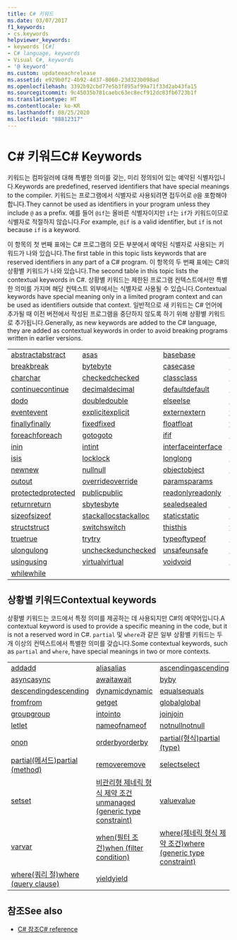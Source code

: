 ```yaml
---
title: C# 키워드
ms.date: 03/07/2017
f1_keywords:
- cs.keywords
helpviewer_keywords:
- keywords [C#]
- C# language, keywords
- Visual C#, keywords
- '@ keyword'
ms.custom: updateeachrelease
ms.assetid: e929b0f2-4b92-4d37-8060-23d323b098ad
ms.openlocfilehash: 3392b92cbd77e5b3f895af99a71f33d2ab43fa15
ms.sourcegitcommit: 9c45035b781caebc63ec8ecf912dc83fb6723b1f
ms.translationtype: HT
ms.contentlocale: ko-KR
ms.lasthandoff: 08/25/2020
ms.locfileid: "88812317"
---
```

# <a name="c-keywords"></a><span data-ttu-id="709e2-102">C# 키워드</span><span class="sxs-lookup"><span data-stu-id="709e2-102">C# Keywords</span></span>

<span data-ttu-id="709e2-103">키워드는 컴파일러에 대해 특별한 의미를 갖는, 미리 정의되어 있는 예약된 식별자입니다.</span><span class="sxs-lookup"><span data-stu-id="709e2-103">Keywords are predefined, reserved identifiers that have special meanings to the compiler.</span></span> <span data-ttu-id="709e2-104">키워드는 프로그램에서 식별자로 사용되려면 접두어로 `@`을 포함해야 합니다.</span><span class="sxs-lookup"><span data-stu-id="709e2-104">They cannot be used as identifiers in your program unless they include `@` as a prefix.</span></span> <span data-ttu-id="709e2-105">예를 들어 `@if`는 올바른 식별자이지만 `if`는 `if`가 키워드이므로 식별자로 적절하지 않습니다.</span><span class="sxs-lookup"><span data-stu-id="709e2-105">For example, `@if` is a valid identifier, but `if` is not because `if` is a keyword.</span></span>  
  
 <span data-ttu-id="709e2-106">이 항목의 첫 번째 표에는 C# 프로그램의 모든 부분에서 예약된 식별자로 사용되는 키워드가 나와 있습니다.</span><span class="sxs-lookup"><span data-stu-id="709e2-106">The first table in this topic lists keywords that are reserved identifiers in any part of a C# program.</span></span> <span data-ttu-id="709e2-107">이 항목의 두 번째 표에는 C#의 상황별 키워드가 나와 있습니다.</span><span class="sxs-lookup"><span data-stu-id="709e2-107">The second table in this topic lists the contextual keywords in C#.</span></span> <span data-ttu-id="709e2-108">상황별 키워드는 제한된 프로그램 컨텍스트에서만 특별한 의미를 가지며 해당 컨텍스트 외부에서는 식별자로 사용될 수 있습니다.</span><span class="sxs-lookup"><span data-stu-id="709e2-108">Contextual keywords have special meaning only in a limited program context and can be used as identifiers outside that context.</span></span> <span data-ttu-id="709e2-109">일반적으로 새 키워드는 C# 언어에 추가될 때 이전 버전에서 작성된 프로그램을 중단하지 않도록 하기 위해 상황별 키워드로 추가됩니다.</span><span class="sxs-lookup"><span data-stu-id="709e2-109">Generally, as new keywords are added to the C# language, they are added as contextual keywords in order to avoid breaking programs written in earlier versions.</span></span>  
  
|||||  
|---|---|---|---|  
|[<span data-ttu-id="709e2-110">abstract</span><span class="sxs-lookup"><span data-stu-id="709e2-110">abstract</span></span>](abstract.md)|[<span data-ttu-id="709e2-111">as</span><span class="sxs-lookup"><span data-stu-id="709e2-111">as</span></span>](../operators/type-testing-and-cast.md#as-operator)|[<span data-ttu-id="709e2-112">base</span><span class="sxs-lookup"><span data-stu-id="709e2-112">base</span></span>](base.md)|[<span data-ttu-id="709e2-113">bool</span><span class="sxs-lookup"><span data-stu-id="709e2-113">bool</span></span>](../builtin-types/bool.md)|  
|[<span data-ttu-id="709e2-114">break</span><span class="sxs-lookup"><span data-stu-id="709e2-114">break</span></span>](break.md)|[<span data-ttu-id="709e2-115">byte</span><span class="sxs-lookup"><span data-stu-id="709e2-115">byte</span></span>](../builtin-types/integral-numeric-types.md)|[<span data-ttu-id="709e2-116">case</span><span class="sxs-lookup"><span data-stu-id="709e2-116">case</span></span>](switch.md)|[<span data-ttu-id="709e2-117">catch</span><span class="sxs-lookup"><span data-stu-id="709e2-117">catch</span></span>](try-catch.md)|  
|[<span data-ttu-id="709e2-118">char</span><span class="sxs-lookup"><span data-stu-id="709e2-118">char</span></span>](../builtin-types/char.md)|[<span data-ttu-id="709e2-119">checked</span><span class="sxs-lookup"><span data-stu-id="709e2-119">checked</span></span>](checked.md)|[<span data-ttu-id="709e2-120">class</span><span class="sxs-lookup"><span data-stu-id="709e2-120">class</span></span>](class.md)|[<span data-ttu-id="709e2-121">const</span><span class="sxs-lookup"><span data-stu-id="709e2-121">const</span></span>](const.md)|  
|[<span data-ttu-id="709e2-122">continue</span><span class="sxs-lookup"><span data-stu-id="709e2-122">continue</span></span>](continue.md)|[<span data-ttu-id="709e2-123">decimal</span><span class="sxs-lookup"><span data-stu-id="709e2-123">decimal</span></span>](../builtin-types/floating-point-numeric-types.md)|[<span data-ttu-id="709e2-124">default</span><span class="sxs-lookup"><span data-stu-id="709e2-124">default</span></span>](default.md)|[<span data-ttu-id="709e2-125">delegate</span><span class="sxs-lookup"><span data-stu-id="709e2-125">delegate</span></span>](../builtin-types/reference-types.md)|  
|[<span data-ttu-id="709e2-126">do</span><span class="sxs-lookup"><span data-stu-id="709e2-126">do</span></span>](do.md)|[<span data-ttu-id="709e2-127">double</span><span class="sxs-lookup"><span data-stu-id="709e2-127">double</span></span>](../builtin-types/floating-point-numeric-types.md)|[<span data-ttu-id="709e2-128">else</span><span class="sxs-lookup"><span data-stu-id="709e2-128">else</span></span>](if-else.md)|[<span data-ttu-id="709e2-129">enum</span><span class="sxs-lookup"><span data-stu-id="709e2-129">enum</span></span>](../builtin-types/enum.md)|  
|[<span data-ttu-id="709e2-130">event</span><span class="sxs-lookup"><span data-stu-id="709e2-130">event</span></span>](event.md)|[<span data-ttu-id="709e2-131">explicit</span><span class="sxs-lookup"><span data-stu-id="709e2-131">explicit</span></span>](../operators/user-defined-conversion-operators.md)|[<span data-ttu-id="709e2-132">extern</span><span class="sxs-lookup"><span data-stu-id="709e2-132">extern</span></span>](extern.md)|[<span data-ttu-id="709e2-133">false</span><span class="sxs-lookup"><span data-stu-id="709e2-133">false</span></span>](../builtin-types/bool.md)|  
|[<span data-ttu-id="709e2-134">finally</span><span class="sxs-lookup"><span data-stu-id="709e2-134">finally</span></span>](try-finally.md)|[<span data-ttu-id="709e2-135">fixed</span><span class="sxs-lookup"><span data-stu-id="709e2-135">fixed</span></span>](fixed-statement.md)|[<span data-ttu-id="709e2-136">float</span><span class="sxs-lookup"><span data-stu-id="709e2-136">float</span></span>](../builtin-types/floating-point-numeric-types.md)|[<span data-ttu-id="709e2-137">for</span><span class="sxs-lookup"><span data-stu-id="709e2-137">for</span></span>](for.md)|  
|[<span data-ttu-id="709e2-138">foreach</span><span class="sxs-lookup"><span data-stu-id="709e2-138">foreach</span></span>](foreach-in.md)|[<span data-ttu-id="709e2-139">goto</span><span class="sxs-lookup"><span data-stu-id="709e2-139">goto</span></span>](goto.md)|[<span data-ttu-id="709e2-140">if</span><span class="sxs-lookup"><span data-stu-id="709e2-140">if</span></span>](if-else.md)|[<span data-ttu-id="709e2-141">implicit</span><span class="sxs-lookup"><span data-stu-id="709e2-141">implicit</span></span>](../operators/user-defined-conversion-operators.md)|  
|[<span data-ttu-id="709e2-142">in</span><span class="sxs-lookup"><span data-stu-id="709e2-142">in</span></span>](in.md)|[<span data-ttu-id="709e2-143">int</span><span class="sxs-lookup"><span data-stu-id="709e2-143">int</span></span>](../builtin-types/integral-numeric-types.md)|[<span data-ttu-id="709e2-144">interface</span><span class="sxs-lookup"><span data-stu-id="709e2-144">interface</span></span>](interface.md)|[<span data-ttu-id="709e2-145">internal</span><span class="sxs-lookup"><span data-stu-id="709e2-145">internal</span></span>](internal.md)|
|[<span data-ttu-id="709e2-146">is</span><span class="sxs-lookup"><span data-stu-id="709e2-146">is</span></span>](is.md)|[<span data-ttu-id="709e2-147">lock</span><span class="sxs-lookup"><span data-stu-id="709e2-147">lock</span></span>](lock-statement.md)|[<span data-ttu-id="709e2-148">long</span><span class="sxs-lookup"><span data-stu-id="709e2-148">long</span></span>](../builtin-types/integral-numeric-types.md)|[<span data-ttu-id="709e2-149">namespace</span><span class="sxs-lookup"><span data-stu-id="709e2-149">namespace</span></span>](namespace.md)|
|[<span data-ttu-id="709e2-150">new</span><span class="sxs-lookup"><span data-stu-id="709e2-150">new</span></span>](../operators/new-operator.md)|[<span data-ttu-id="709e2-151">null</span><span class="sxs-lookup"><span data-stu-id="709e2-151">null</span></span>](null.md)|[<span data-ttu-id="709e2-152">object</span><span class="sxs-lookup"><span data-stu-id="709e2-152">object</span></span>](../builtin-types/reference-types.md)|[<span data-ttu-id="709e2-153">operator</span><span class="sxs-lookup"><span data-stu-id="709e2-153">operator</span></span>](../operators/operator-overloading.md)|
|[<span data-ttu-id="709e2-154">out</span><span class="sxs-lookup"><span data-stu-id="709e2-154">out</span></span>](out.md)|[<span data-ttu-id="709e2-155">override</span><span class="sxs-lookup"><span data-stu-id="709e2-155">override</span></span>](override.md)|[<span data-ttu-id="709e2-156">params</span><span class="sxs-lookup"><span data-stu-id="709e2-156">params</span></span>](params.md)|[<span data-ttu-id="709e2-157">private</span><span class="sxs-lookup"><span data-stu-id="709e2-157">private</span></span>](private.md)|
|[<span data-ttu-id="709e2-158">protected</span><span class="sxs-lookup"><span data-stu-id="709e2-158">protected</span></span>](protected.md)|[<span data-ttu-id="709e2-159">public</span><span class="sxs-lookup"><span data-stu-id="709e2-159">public</span></span>](public.md)|[<span data-ttu-id="709e2-160">readonly</span><span class="sxs-lookup"><span data-stu-id="709e2-160">readonly</span></span>](readonly.md)|[<span data-ttu-id="709e2-161">ref</span><span class="sxs-lookup"><span data-stu-id="709e2-161">ref</span></span>](ref.md)|
|[<span data-ttu-id="709e2-162">return</span><span class="sxs-lookup"><span data-stu-id="709e2-162">return</span></span>](return.md)|[<span data-ttu-id="709e2-163">sbyte</span><span class="sxs-lookup"><span data-stu-id="709e2-163">sbyte</span></span>](../builtin-types/integral-numeric-types.md)|[<span data-ttu-id="709e2-164">sealed</span><span class="sxs-lookup"><span data-stu-id="709e2-164">sealed</span></span>](sealed.md)|[<span data-ttu-id="709e2-165">short</span><span class="sxs-lookup"><span data-stu-id="709e2-165">short</span></span>](../builtin-types/integral-numeric-types.md)||
[<span data-ttu-id="709e2-166">sizeof</span><span class="sxs-lookup"><span data-stu-id="709e2-166">sizeof</span></span>](../operators/sizeof.md)|[<span data-ttu-id="709e2-167">stackalloc</span><span class="sxs-lookup"><span data-stu-id="709e2-167">stackalloc</span></span>](../operators/stackalloc.md)|[<span data-ttu-id="709e2-168">static</span><span class="sxs-lookup"><span data-stu-id="709e2-168">static</span></span>](static.md)|[<span data-ttu-id="709e2-169">string</span><span class="sxs-lookup"><span data-stu-id="709e2-169">string</span></span>](../builtin-types/reference-types.md)|
|[<span data-ttu-id="709e2-170">struct</span><span class="sxs-lookup"><span data-stu-id="709e2-170">struct</span></span>](../builtin-types/struct.md)|[<span data-ttu-id="709e2-171">switch</span><span class="sxs-lookup"><span data-stu-id="709e2-171">switch</span></span>](switch.md)|[<span data-ttu-id="709e2-172">this</span><span class="sxs-lookup"><span data-stu-id="709e2-172">this</span></span>](this.md)|[<span data-ttu-id="709e2-173">throw</span><span class="sxs-lookup"><span data-stu-id="709e2-173">throw</span></span>](throw.md)|
|[<span data-ttu-id="709e2-174">true</span><span class="sxs-lookup"><span data-stu-id="709e2-174">true</span></span>](../builtin-types/bool.md)|[<span data-ttu-id="709e2-175">try</span><span class="sxs-lookup"><span data-stu-id="709e2-175">try</span></span>](try-catch.md)|[<span data-ttu-id="709e2-176">typeof</span><span class="sxs-lookup"><span data-stu-id="709e2-176">typeof</span></span>](../operators/type-testing-and-cast.md#typeof-operator)|[<span data-ttu-id="709e2-177">uint</span><span class="sxs-lookup"><span data-stu-id="709e2-177">uint</span></span>](../builtin-types/integral-numeric-types.md)|
|[<span data-ttu-id="709e2-178">ulong</span><span class="sxs-lookup"><span data-stu-id="709e2-178">ulong</span></span>](../builtin-types/integral-numeric-types.md)|[<span data-ttu-id="709e2-179">unchecked</span><span class="sxs-lookup"><span data-stu-id="709e2-179">unchecked</span></span>](unchecked.md)|[<span data-ttu-id="709e2-180">unsafe</span><span class="sxs-lookup"><span data-stu-id="709e2-180">unsafe</span></span>](unsafe.md)|[<span data-ttu-id="709e2-181">ushort</span><span class="sxs-lookup"><span data-stu-id="709e2-181">ushort</span></span>](../builtin-types/integral-numeric-types.md)|
|[<span data-ttu-id="709e2-182">using</span><span class="sxs-lookup"><span data-stu-id="709e2-182">using</span></span>](using.md)|[<span data-ttu-id="709e2-183">virtual</span><span class="sxs-lookup"><span data-stu-id="709e2-183">virtual</span></span>](virtual.md)|[<span data-ttu-id="709e2-184">void</span><span class="sxs-lookup"><span data-stu-id="709e2-184">void</span></span>](../builtin-types/void.md)|[<span data-ttu-id="709e2-185">volatile</span><span class="sxs-lookup"><span data-stu-id="709e2-185">volatile</span></span>](volatile.md)|
|[<span data-ttu-id="709e2-186">while</span><span class="sxs-lookup"><span data-stu-id="709e2-186">while</span></span>](while.md)|

## <a name="contextual-keywords"></a><span data-ttu-id="709e2-187">상황별 키워드</span><span class="sxs-lookup"><span data-stu-id="709e2-187">Contextual keywords</span></span>

 <span data-ttu-id="709e2-188">상황별 키워드는 코드에서 특정 의미를 제공하는 데 사용되지만 C#의 예약어입니다.</span><span class="sxs-lookup"><span data-stu-id="709e2-188">A contextual keyword is used to provide a specific meaning in the code, but it is not a reserved word in C#.</span></span> <span data-ttu-id="709e2-189">`partial` 및 `where`과 같은 일부 상황별 키워드는 두 개 이상의 컨텍스트에서 특별한 의미를 갖습니다.</span><span class="sxs-lookup"><span data-stu-id="709e2-189">Some contextual keywords, such as `partial` and `where`, have special meanings in two or more contexts.</span></span>  
  
||||  
|---|---|---|  
|[<span data-ttu-id="709e2-190">add</span><span class="sxs-lookup"><span data-stu-id="709e2-190">add</span></span>](add.md)|[<span data-ttu-id="709e2-191">alias</span><span class="sxs-lookup"><span data-stu-id="709e2-191">alias</span></span>](extern-alias.md)|[<span data-ttu-id="709e2-192">ascending</span><span class="sxs-lookup"><span data-stu-id="709e2-192">ascending</span></span>](ascending.md)|
|[<span data-ttu-id="709e2-193">async</span><span class="sxs-lookup"><span data-stu-id="709e2-193">async</span></span>](async.md)|[<span data-ttu-id="709e2-194">await</span><span class="sxs-lookup"><span data-stu-id="709e2-194">await</span></span>](../operators/await.md)|[<span data-ttu-id="709e2-195">by</span><span class="sxs-lookup"><span data-stu-id="709e2-195">by</span></span>](by.md)|
|[<span data-ttu-id="709e2-196">descending</span><span class="sxs-lookup"><span data-stu-id="709e2-196">descending</span></span>](descending.md)|[<span data-ttu-id="709e2-197">dynamic</span><span class="sxs-lookup"><span data-stu-id="709e2-197">dynamic</span></span>](../builtin-types/reference-types.md)|[<span data-ttu-id="709e2-198">equals</span><span class="sxs-lookup"><span data-stu-id="709e2-198">equals</span></span>](equals.md)|
|[<span data-ttu-id="709e2-199">from</span><span class="sxs-lookup"><span data-stu-id="709e2-199">from</span></span>](from-clause.md)|[<span data-ttu-id="709e2-200">get</span><span class="sxs-lookup"><span data-stu-id="709e2-200">get</span></span>](get.md)|[<span data-ttu-id="709e2-201">global</span><span class="sxs-lookup"><span data-stu-id="709e2-201">global</span></span>](../operators/namespace-alias-qualifier.md)|
|[<span data-ttu-id="709e2-202">group</span><span class="sxs-lookup"><span data-stu-id="709e2-202">group</span></span>](group-clause.md)|[<span data-ttu-id="709e2-203">into</span><span class="sxs-lookup"><span data-stu-id="709e2-203">into</span></span>](into.md)|[<span data-ttu-id="709e2-204">join</span><span class="sxs-lookup"><span data-stu-id="709e2-204">join</span></span>](join-clause.md)|
|[<span data-ttu-id="709e2-205">let</span><span class="sxs-lookup"><span data-stu-id="709e2-205">let</span></span>](let-clause.md)|[<span data-ttu-id="709e2-206">nameof</span><span class="sxs-lookup"><span data-stu-id="709e2-206">nameof</span></span>](../operators/nameof.md)|[<span data-ttu-id="709e2-207">notnull</span><span class="sxs-lookup"><span data-stu-id="709e2-207">notnull</span></span>](../../programming-guide/generics/constraints-on-type-parameters.md#notnull-constraint)|
|[<span data-ttu-id="709e2-208">on</span><span class="sxs-lookup"><span data-stu-id="709e2-208">on</span></span>](on.md)|[<span data-ttu-id="709e2-209">orderby</span><span class="sxs-lookup"><span data-stu-id="709e2-209">orderby</span></span>](orderby-clause.md)|[<span data-ttu-id="709e2-210">partial(형식)</span><span class="sxs-lookup"><span data-stu-id="709e2-210">partial (type)</span></span>](partial-type.md)|
|[<span data-ttu-id="709e2-211">partial(메서드)</span><span class="sxs-lookup"><span data-stu-id="709e2-211">partial (method)</span></span>](partial-method.md)|[<span data-ttu-id="709e2-212">remove</span><span class="sxs-lookup"><span data-stu-id="709e2-212">remove</span></span>](remove.md)|[<span data-ttu-id="709e2-213">select</span><span class="sxs-lookup"><span data-stu-id="709e2-213">select</span></span>](select-clause.md)|
|[<span data-ttu-id="709e2-214">set</span><span class="sxs-lookup"><span data-stu-id="709e2-214">set</span></span>](set.md)|[<span data-ttu-id="709e2-215">비관리형 제네릭 형식 제약 조건</span><span class="sxs-lookup"><span data-stu-id="709e2-215">unmanaged (generic type constraint)</span></span>](where-generic-type-constraint.md)|[<span data-ttu-id="709e2-216">value</span><span class="sxs-lookup"><span data-stu-id="709e2-216">value</span></span>](value.md)|
|[<span data-ttu-id="709e2-217">var</span><span class="sxs-lookup"><span data-stu-id="709e2-217">var</span></span>](var.md)|[<span data-ttu-id="709e2-218">when(필터 조건)</span><span class="sxs-lookup"><span data-stu-id="709e2-218">when (filter condition)</span></span>](when.md)|[<span data-ttu-id="709e2-219">where(제네릭 형식 제약 조건)</span><span class="sxs-lookup"><span data-stu-id="709e2-219">where (generic type constraint)</span></span>](where-generic-type-constraint.md)|
|[<span data-ttu-id="709e2-220">where(쿼리 절)</span><span class="sxs-lookup"><span data-stu-id="709e2-220">where (query clause)</span></span>](where-clause.md)|[<span data-ttu-id="709e2-221">yield</span><span class="sxs-lookup"><span data-stu-id="709e2-221">yield</span></span>](yield.md)| |
  
## <a name="see-also"></a><span data-ttu-id="709e2-222">참조</span><span class="sxs-lookup"><span data-stu-id="709e2-222">See also</span></span>

- [<span data-ttu-id="709e2-223">C# 참조</span><span class="sxs-lookup"><span data-stu-id="709e2-223">C# reference</span></span>](../index.md)

